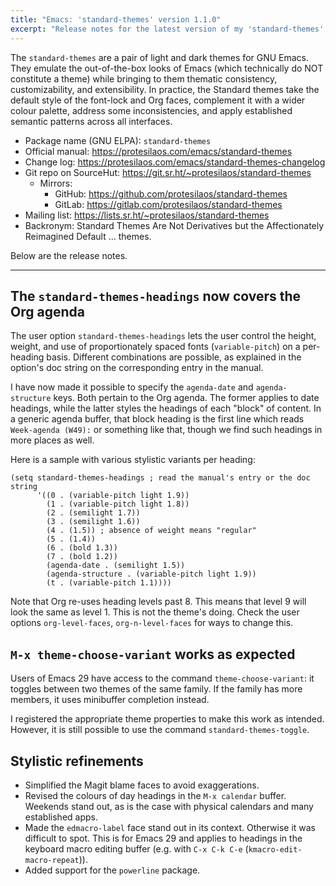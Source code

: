 ```yaml
---
title: "Emacs: 'standard-themes' version 1.1.0"
excerpt: "Release notes for the latest version of my 'standard-themes' for GNU Emacs."
---
```


The `standard-themes` are a pair of light and dark themes for GNU
Emacs.  They emulate the out-of-the-box looks of Emacs (which
technically do NOT constitute a theme) while bringing to them thematic
consistency, customizability, and extensibility.  In practice, the
Standard themes take the default style of the font-lock and Org faces,
complement it with a wider colour palette, address some
inconsistencies, and apply established semantic patterns across all
interfaces.

+ Package name (GNU ELPA): `standard-themes`
+ Official manual: <https://protesilaos.com/emacs/standard-themes>
+ Change log: <https://protesilaos.com/emacs/standard-themes-changelog>
+ Git repo on SourceHut: <https://git.sr.ht/~protesilaos/standard-themes>
  - Mirrors:
    + GitHub: <https://github.com/protesilaos/standard-themes>
    + GitLab: <https://gitlab.com/protesilaos/standard-themes>
+ Mailing list: <https://lists.sr.ht/~protesilaos/standard-themes>
+ Backronym: Standard Themes Are Not Derivatives but the
  Affectionately Reimagined Default ... themes.

Below are the release notes.

* * *

## The `standard-themes-headings` now covers the Org agenda

The user option `standard-themes-headings` lets the user control the
height, weight, and use of proportionately spaced fonts
(`variable-pitch`) on a per-heading basis.  Different combinations are
possible, as explained in the option's doc string on the corresponding
entry in the manual.

I have now made it possible to specify the `agenda-date` and
`agenda-structure` keys.  Both pertain to the Org agenda.  The former
applies to date headings, while the latter styles the headings of each
"block" of content.  In a generic agenda buffer, that block heading is
the first line which reads `Week-agenda (W49):` or something like
that, though we find such headings in more places as well.

Here is a sample with various stylistic variants per heading:

```elisp
(setq standard-themes-headings ; read the manual's entry or the doc string
      '((0 . (variable-pitch light 1.9))
        (1 . (variable-pitch light 1.8))
        (2 . (semilight 1.7))
        (3 . (semilight 1.6))
        (4 . (1.5)) ; absence of weight means "regular"
        (5 . (1.4))
        (6 . (bold 1.3))
        (7 . (bold 1.2))
        (agenda-date . (semilight 1.5))
        (agenda-structure . (variable-pitch light 1.9))
        (t . (variable-pitch 1.1))))
```

Note that Org re-uses heading levels past 8.  This means that level 9
will look the same as level 1.  This is not the theme's doing.  Check
the user options `org-level-faces`, `org-n-level-faces` for ways to
change this.


## `M-x theme-choose-variant` works as expected

Users of Emacs 29 have access to the command `theme-choose-variant`:
it toggles between two themes of the same family.  If the family
has more members, it uses minibuffer completion instead.

I registered the appropriate theme properties to make this work as
intended.  However, it is still possible to use the command
`standard-themes-toggle`.


## Stylistic refinements

-   Simplified the Magit blame faces to avoid exaggerations.
-   Revised the colours of day headings in the `M-x calendar` buffer.
    Weekends stand out, as is the case with physical calendars and many
    established apps.
-   Made the `edmacro-label` face stand out in its context.  Otherwise
    it was difficult to spot.  This is for Emacs 29 and applies to
    headings in the keyboard macro editing buffer (e.g. with `C-x C-k
      C-e` (`kmacro-edit-macro-repeat`)).
-   Added support for the `powerline` package.


